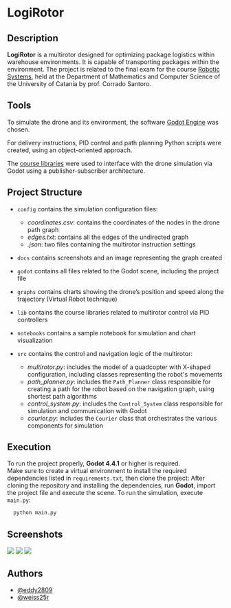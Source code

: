 
# LogiRotor

## Description
**LogiRotor** is a multirotor designed for optimizing package logistics within warehouse environments.
It is capable of transporting packages within the environment.
The project is related to the final exam for the course  [Robotic Systems](https://www.dmi.unict.it/santoro/index.php?p=21), held at the Department of Mathematics and Computer Science of the University of Catania by prof. Corrado Santoro.

## Tools

To simulate the drone and its environment, the software [Godot Engine](https://godotengine.org/) was chosen.  

For delivery instructions, PID control and path planning Python scripts were created, using an object-oriented approach.

The [course libraries](https://github.com/corradosantoro/RoboticSystems/tree/main/lib) were used to interface with the drone simulation via Godot using a publisher-subscriber architecture.

## Project Structure

- `config` contains the simulation configuration files:
  - *coordinates.csv*: contains the coordinates of the nodes in the drone path graph  
  - *edges.txt*: contains all the edges of the undirected graph  
  - *.json*: two files containing the multirotor instruction settings

- `docs` contains screenshots and an image representing the graph created
- `godot` contains all files related to the Godot scene, including the project file  
- `graphs` contains charts showing the drone’s position and speed along the trajectory (Virtual Robot technique)  
- `lib` contains the course libraries related to multirotor control via PID controllers
- `notebooks` contains a sample notebook for simulation and chart visualization  
- `src` contains the control and navigation logic of the multirotor:
  - *multirotor.py*: includes the model of a quadcopter with X-shaped configuration, including classes representing the robot's movements  
  - *path_planner.py*: includes the `Path_Planner` class responsible for creating a path for the robot based on the navigation graph, using shortest path algorithms
  - *control_system.py*: includes the `Control_System` class responsible for simulation and communication with Godot  
  - *courier.py*: includes the `Courier` class that orchestrates the various components for simulation  

## Execution

To run the project properly, **Godot 4.4.1** or higher is required.  
Make sure to create a virtual environment to install the required dependencies listed in `requirements.txt`, then clone the project:
After cloning the repository and installing the dependencies, run **Godot**, import the project file and execute the scene.
To run the simulation, execute `main.py`:
```bash
  python main.py
```

## Screenshots
![](docs/screenshot_1.png)
![](docs/screenshot_2.png)
![](docs/screenshot_3.png)

## Authors

- [@eddy2809](https://www.github.com/eddy2809)
- [@weiss25r](https://www.github.com/weiss25r)

